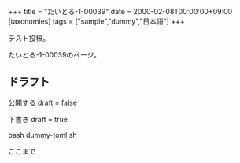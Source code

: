 +++
title = "たいとる-1-00039"
date = 2000-02-08T00:00:00+09:00
[taxonomies]
tags = ["sample","dummy","日本語"]
+++

テスト投稿。

たいとる-1-00039のページ。


## ドラフト

公開する
draft = false

下書き
draft = true

bash dummy-toml.sh

ここまで
